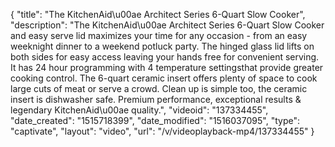{
    "title": "The KitchenAid\u00ae Architect Series 6-Quart Slow Cooker",
    "description": "The KitchenAid\u00ae Architect Series 6-Quart Slow Cooker and easy serve lid maximizes your time for any occasion - from an easy weeknight dinner to a weekend potluck party. The hinged glass lid  lifts on both sides for easy access leaving your hands free for convenient serving. It has 24 hour programming with 4 temperature settingsthat provide greater cooking control. The 6-quart ceramic insert offers plenty of space to cook large cuts of meat or serve a crowd. Clean up is simple too, the ceramic insert is dishwasher safe. Premium performance, exceptional results & legendary KitchenAid\u00ae quality.",
    "videoid": "137334455",
    "date_created": "1515718399",
    "date_modified": "1516037095",
    "type": "captivate",
    "layout": "video",
    "url": "\/v\/videoplayback-mp4\/137334455"
}